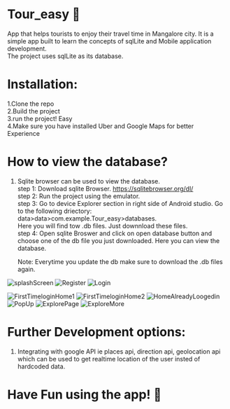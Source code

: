 # Tour_easy 🚀
App that helps tourists to enjoy their travel time in Mangalore city. It is a simple app built to learn the concepts of sqlLite and Mobile application development.  
The project uses sqlLite as its database.

# Installation:
1.Clone the repo <br/>
2.Build the project <br/>
3.run the project! Easy <br/>
4.Make sure you have installed Uber and Google Maps for better Experience

# How to view the database?

1. Sqlite browser can be used to view the database. <br/>
    step 1: Download sqlite Browser. https://sqlitebrowser.org/dl/   <br/>
    step 2: Run the project using the emulator. <br/>
    step 3: Go to device Explorer section in right side of Android studio. Go to the following driectory: <br/>
            data>data>com.example.Tour_easy>databases. <br/>
            Here you will find tow .db files. Just downnload these files. <br/>
    step 4: Open sqlite Broswer and click on open database button and choose one of the db file you just downloaded. Here you can view the database. <br/>
    
    Note: Everytime you update the db make sure to download the .db files again. <br/>
    
  ![splashScreen](https://user-images.githubusercontent.com/84183957/182010616-e2c03f27-3ea7-4fec-956b-9b6d3ee21e85.jpg)
![Register](https://user-images.githubusercontent.com/84183957/182010623-4b86b1e7-8cf8-497f-bd79-1ee03e2e0d4f.jpg)
![Login](https://user-images.githubusercontent.com/84183957/182010631-558a83f4-6712-41db-968a-7bcbb54a75c1.jpg)

![FirstTimeloginHome1](https://user-images.githubusercontent.com/84183957/182010634-b03d481b-9a7d-419b-83a0-7c81748e6ba0.jpg)
![FirstTimeloginHome2](https://user-images.githubusercontent.com/84183957/182010640-40ac9070-5013-4d6c-9ebc-514c2f667452.jpg)
![HomeAlreadyLoogedin](https://user-images.githubusercontent.com/84183957/182010643-32546738-6898-427c-97b1-3b82dd17d002.jpg)
![PopUp](https://user-images.githubusercontent.com/84183957/182010647-97adc971-ac6d-4443-8e1e-0450eda8475a.jpg)
![ExplorePage](https://user-images.githubusercontent.com/84183957/182010649-8de90581-7bcf-4d2b-bc99-edf3505fea94.jpg)
![ExploreMore](https://user-images.githubusercontent.com/84183957/182010651-5ac211c5-7f16-4e79-8292-f334426d0d79.jpg)

 # Further Development options:
 1. Integrating with google API ie places api, direction api, geolocation api which can be used to get realtime location of the user insted of hardcoded       data. 
 


# Have Fun using the app! 🚀

